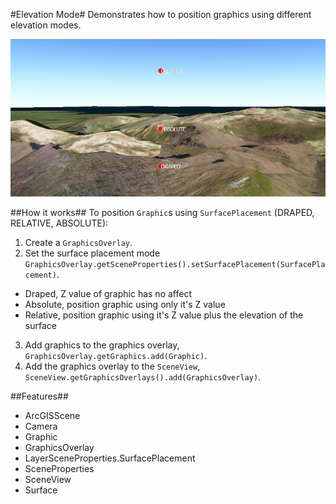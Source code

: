 #Elevation Mode#
Demonstrates how to position graphics using different elevation modes.

![](ElevationMode.png)

##How it works##
To position `Graphic`s using `SurfacePlacement` (DRAPED, RELATIVE, ABSOLUTE):

1. Create a `GraphicsOverlay`.
2. Set the surface placement mode `GraphicsOverlay.getSceneProperties().setSurfacePlacement(SurfacePlacement)`.
  - Draped, Z value of graphic has no affect
  - Absolute, position graphic using only it's Z value
  - Relative, position graphic using it's Z value plus the elevation of the surface
3. Add graphics to the graphics overlay, `GraphicsOverlay.getGraphics.add(Graphic)`.
4. Add the graphics overlay to the `SceneView`, `SceneView.getGraphicsOverlays().add(GraphicsOverlay)`.

##Features##
- ArcGISScene
- Camera
- Graphic
- GraphicsOverlay
- LayerSceneProperties.SurfacePlacement
- SceneProperties
- SceneView
- Surface
